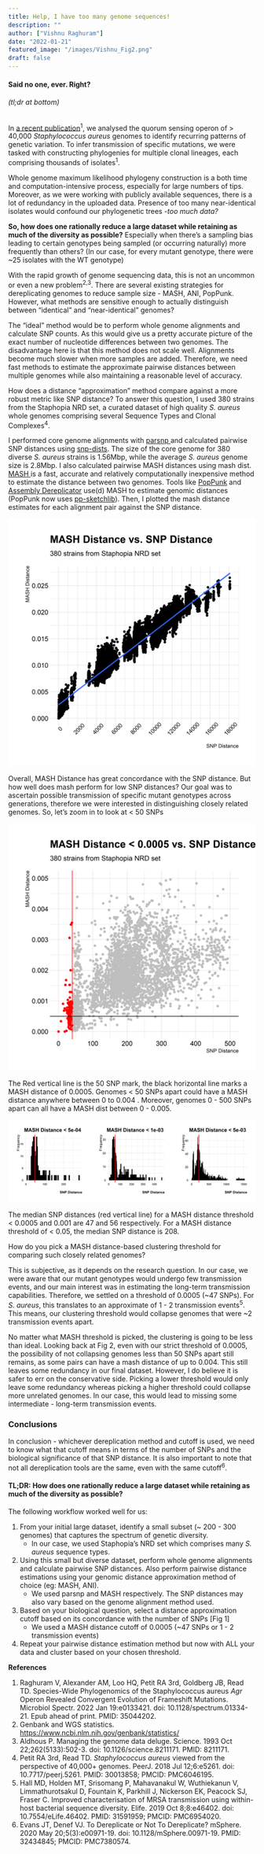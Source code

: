 ```yaml
---
title: Help, I have too many genome sequences! 
description: ""
author: ["Vishnu Raghuram"]
date: "2022-01-21"
featured_image: "/images/Vishnu_Fig2.png"
draft: false
---
```

 
#### Said no one, ever. Right? 

###### (tl;dr at bottom)

In [a recent publication](https://journals.asm.org/doi/10.1128/spectrum.01334-21)<sup>1</sup>, we analysed the quorum sensing operon of > 40,000 _Staphylococcus aureus_ genomes to identify recurring patterns of genetic variation. To infer transmission of specific mutations, we were tasked with constructing phylogenies for multiple clonal lineages, each comprising thousands of isolates<sup>1</sup>. 

Whole genome maximum likelihood phylogeny construction is a both time and computation-intensive process, especially for large numbers of tips. Moreover, as we were working with publicly available sequences, there is a lot of redundancy in the uploaded data. Presence of too many near-identical isolates would confound our phylogenetic trees -_too much data?_

**So, how does one rationally reduce a large dataset while retaining as much of the diversity as possible?** Especially when there’s a sampling bias leading to certain genotypes being sampled (or occurring naturally) more frequently than others? (In our case, for every mutant genotype, there were ~25 isolates with the WT genotype) 

With the rapid growth of genome sequencing data, this is not an uncommon or even a new problem<sup>2,3</sup>. There are several existing strategies for dereplicating genomes to reduce sample size - MASH, ANI, PopPunk. However, what methods are sensitive enough to actually distinguish between “identical” and “near-identical” genomes? 

The “ideal” method would be to perform whole genome alignments and calculate SNP counts. As this would give us a pretty accurate picture of the exact number of nucleotide differences between two genomes. The disadvantage here is that this method does not scale well. Alignments become much slower when more samples are added. Therefore, we need fast methods to estimate the approximate pairwise distances between multiple genomes while also maintaining a reasonable level of accuracy. 

How does a  distance “approximation” method compare against a more robust metric like SNP distance? To answer this question, I used 380 strains from the Staphopia NRD set, a curated dataset of high quality _S. aureus_ whole genomes comprising several Sequence Types and Clonal Complexes<sup>4</sup>. 

I performed core genome alignments with [parsnp ](https://github.com/marbl/parsnp)and calculated pairwise SNP distances using [snp-dists](https://github.com/tseemann/snp-dists). The size of the core genome for 380 diverse _S. aureus_ strains is 1.56Mbp, while the average _S. aureus_ genome size is 2.8Mbp. I also calculated pairwise MASH distances using mash dist. [MASH ](https://github.com/marbl/Mash)is a fast, accurate and relatively computationally inexpensive method to estimate the distance between two genomes. Tools like [PopPunk](https://poppunk.readthedocs.io/en/latest/index.html) and [Assembly Dereplicator](https://github.com/rrwick/Assembly-Dereplicator) use(d) MASH to estimate genomic distances (PopPunk now uses [pp-sketchlib](https://github.com/johnlees/pp-sketchlib)). Then, I plotted the mash distance estimates for each alignment pair against the SNP distance. 
 
![Fig1](/images/Vishnu_Fig1.png "Fig1")

Overall, MASH Distance has great concordance with the SNP distance. But how well does mash perform for low SNP distances? Our goal was to ascertain possible transmission of specific mutant genotypes across generations, therefore we were interested in distinguishing closely related genomes. So, let’s zoom in to look at &lt; 50 SNPs

![Fig2](/images/Vishnu_Fig2.png "Fig2")

The Red vertical line is the 50 SNP mark, the black horizontal line marks a MASH distance of 0.0005. Genomes &lt; 50 SNPs apart could have a MASH distance anywhere between 0 to 0.004 . Moreover, genomes 0 - 500 SNPs apart can all have a MASH dist between 0 - 0.005. 

![Fig3](/images/Vishnu_Fig3.png "Fig3")

The median SNP distances (red vertical line) for a MASH distance threshold &lt; 0.0005 and 0.001 are 47 and 56 respectively. For a MASH distance threshold of &lt; 0.05, the median SNP distance is 208. 

How do you pick a MASH distance-based clustering threshold for comparing such closely related genomes? 

This is subjective, as it depends on the research question. In our case, we were aware that our mutant genotypes would undergo few transmission events, and our main interest was in estimating the long-term transmission capabilities. Therefore, we settled on a threshold of 0.0005 (~47 SNPs). For _S. aureus_, this translates to an approximate of 1 - 2 transmission events<sup>5</sup>. This means, our clustering threshold would collapse genomes that were ~2 transmission events apart. 

No matter what MASH threshold is picked, the clustering is going to be less than ideal. Looking back at Fig 2, even with our strict threshold of 0.0005, the possibility of not collapsing genomes less than 50 SNPs apart still remains, as some pairs can have a mash distance of up to 0.004. This still leaves some redundancy in our final dataset. However, I do believe it is safer to err on the conservative side. Picking a lower threshold would only leave some redundancy whereas picking a higher threshold could collapse more unrelated genomes. In our case, this would lead to missing some intermediate - long-term transmission events. 

### Conclusions

In conclusion - whichever dereplication method and cutoff is used, we need to know what that cutoff means in terms of the number of SNPs and the biological significance of that SNP distance. It is also important to note that not all dereplication tools are the same, even with the same cutoff<sup>6</sup>. 

#### **TL;DR:** **How does one rationally reduce a large dataset while retaining as much of the diversity as possible?**

The following workflow worked well for us:


1. From your initial large dataset, identify a small subset (~ 200 - 300 genomes) that captures the spectrum of genetic diversity. 
    * In our case, we used Staphopia’s NRD set which comprises many _S. aureus_ sequence types.  
2. Using this small but diverse dataset, perform whole genome alignments and calculate pairwise SNP distances. Also perform pairwise distance  estimations using your genomic distance approximation method of choice (eg: MASH, ANI).
    * We used parsnp and MASH respectively. The SNP distances may also vary based on the genome alignment method used.
3. Based on your biological question, select a distance approximation cutoff based on its concordance with the number of SNPs [Fig 1]
    * We used a MASH distance cutoff of 0.0005 (~47 SNPs or 1 - 2 transmission events)
4. Repeat your pairwise distance estimation method but now with ALL your data and cluster based on your chosen threshold.

**References**

1. Raghuram V, Alexander AM, Loo HQ, Petit RA 3rd, Goldberg JB, Read TD. Species-Wide Phylogenomics of the Staphylococcus aureus _Agr_ Operon Revealed Convergent Evolution of Frameshift Mutations. Microbiol Spectr. 2022 Jan 19:e0133421. doi: 10.1128/spectrum.01334-21. Epub ahead of print. PMID: 35044202.
2. Genbank and WGS statistics. https://www.ncbi.nlm.nih.gov/genbank/statistics/
3. Aldhous P. Managing the genome data deluge. Science. 1993 Oct 22;262(5133):502-3. doi: 10.1126/science.8211171. PMID: 8211171.
4. Petit RA 3rd, Read TD. _Staphylococcus aureus_ viewed from the perspective of 40,000+ genomes. PeerJ. 2018 Jul 12;6:e5261. doi: 10.7717/peerj.5261. PMID: 30013858; PMCID: PMC6046195.
5. Hall MD, Holden MT, Srisomang P, Mahavanakul W, Wuthiekanun V, Limmathurotsakul D, Fountain K, Parkhill J, Nickerson EK, Peacock SJ, Fraser C. Improved characterisation of MRSA transmission using within-host bacterial sequence diversity. Elife. 2019 Oct 8;8:e46402. doi: 10.7554/eLife.46402. PMID: 31591959; PMCID: PMC6954020.
6. Evans JT, Denef VJ. To Dereplicate or Not To Dereplicate? mSphere. 2020 May 20;5(3):e00971-19. doi: 10.1128/mSphere.00971-19. PMID: 32434845; PMCID: PMC7380574.